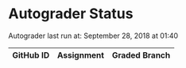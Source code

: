 # Autograder Status
Autograder last run at: September 28, 2018 at 01:40

| GitHub ID | Assignment | Graded Branch |
|-----------|------------|---------------|
